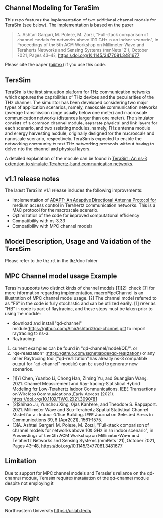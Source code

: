 Channel Modeling for TeraSim
------------------------------------------------
This repo features the implementation of two additional channel models for TeraSim (see below). The implementation is based on the paper

> A. Ashtari Gargari, M. Polese, M. Zorzi, "Full-stack comparison of channel models 
> for networks above 100 GHz in an indoor scenario", in Proceedings of the 5th ACM Workshop 
> on Millimeter-Wave and Terahertz Networks and Sensing Systems (mmNets '21), October 2021, 
> Pages 43–48, https://doi.org/10.1145/3477081.3481677

Please cite the paper ([bibtex](https://dl.acm.org/doi/10.1145/3477081.3481677)) if you use this code.


TeraSim
------------------------------------------------
TeraSim is the first simulation platform for THz communication networks which captures the capabilities of THz devices and the peculiarities of the THz channel. The simulator has been developed considering two major types of application scenarios, namely, nanoscale communication networks (average transmission range usually below one meter) and macroscale communication networks (distances larger than one meter). The simulator consists of a common channel module, separate physical and link layers for each scenario, and two assisting modules, namely, THz antenna module and energy harvesting module, originally designed for the macroscale and nanoscale scenario, respectively. TeraSim is expected to enable the networking community to test THz networking protocols without having to delve into the channel and physical layers. 

A detailed explanation of the module can be found in [TeraSim: An ns-3 extension to simulate Terahertz-band communication networks](https://doi.org/10.1016/j.nancom.2018.08.001).


v1.1 release notes
------------------------------------------------
The latest TeraSim v1.1 release includes the following improvements:
- Implementation of [ADAPT: An Adaptive Directional Antenna Protocol for medium access control in Terahertz communication networks](https://doi.org/10.1016/j.adhoc.2021.102540). This is a MAC protocol for the macroscale scenario.
- Optimization of the code for improved computational efficiency
- Compatibility with ns-3.33
- Compatibility with MPC channel models


Model Description, Usage and Validation of the TeraSim
------------------------------------------------
Please refer to the thz.rst in the thz/doc folder



MPC Channel model usage Example
------------------------------------------------
Terasim supports two distinct kinds of channel models [1][2]. check [3] for more information regarding implementation.
macroMpcChannel is an illustration of MPC channel model usage.
[2] The channel model referred to as "FS" in the code is fully stochastic and can be utilized easily.
[1] refer as "HB" in code is part of Raytracing, and these steps must be taken prior to using the module:

- download and install "qd-channel" module(https://github.com/AmirAshtariG/qd-channel.git) to import raytracing to ns-3.
- Raytracing:
1) current examples can be found in "qd-channel/model/QD/".
or
2) "qd-realization" (https://github.com/signetlabdei/qd-realization) or any other Raytracing tool ("qd-realization" has already ns-3 compatible output for "qd-channel" module) can be used to generate new scenarios.

- [1]Yi Chen, Yuanbo Li, Chong Han, Ziming Yu, and Guangjian Wang. 2021. Channel
Measurement and Ray-Tracing-Statistical Hybrid Modeling for Low-Terahertz Indoor Communications. IEEE Transactions on Wireless Communications ,Early Access (2021). https://doi.org/10.1109/TWC.2021.3090781
- [2]Shihao Ju, Yunchou Xing, Ojas Kanhere, and Theodore S. Rappaport. 2021. Millimeter Wave and Sub-Terahertz Spatial Statistical Channel Model for an Indoor Office Building. IEEE Journal on Selected Areas in Communications 39, 6 (Apr2021), 1561–1575.
- [3]A. Ashtari Gargari, M. Polese, M. Zorzi, "Full-stack comparison of channel models for networks above 100 GHz in an indoor scenario", in Proceedings of the 5th ACM Workshop on Millimeter-Wave and Terahertz Networks and Sensing Systems (mmNets '21), October 2021, Pages 43–48, https://doi.org/10.1145/3477081.3481677


Limitation
-----------------------------------
Due to support for MPC channel models and Terasim's reliance on the qd-channel module, Terasim requires installation of the qd-channel module despite not employing it.

Copy Right
------------------------------------------------
Northeastern University https://unlab.tech/
